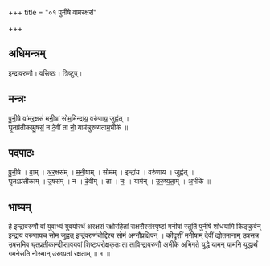 +++
title = "०१ पुनीषे वामरक्षसं"

+++
## अधिमन्त्रम्
इन्द्रावरुणौ। वसिष्ठः। त्रिष्टुप्।

## मन्त्रः
पु॒नी॒षे वा॑मर॒क्षसं॑ मनी॒षां सोम॒मिन्द्रा॑य॒ वरु॑णाय॒ जुह्व॑त् ।  
घृ॒तप्र॑तीकामु॒षसं॒ न दे॒वीं ता नो॒ याम॑न्नुरुष्यताम॒भीके॑ ॥

## पदपाठः
पु॒नी॒षे । वा॒म् । अ॒र॒क्षस॑म् । म॒नी॒षाम् । सोम॑म् । इन्द्रा॑य । वरु॑णाय । जुह्व॑त् ।  
घृ॒तऽप्र॑तीकाम् । उ॒षस॑म् । न । दे॒वीम् । ता । नः॒ । याम॑न् । उ॒रु॒ष्य॒ता॒म् । अ॒भीके॑ ॥

## भाष्यम्
हे इन्द्रावरुणौ वां युवाभ्यं युवयोरर्थं अरक्षसं रक्षोरहितां राक्षसैरसंस्पृष्टां मनीषां स्तुतिं पुनीषे शोधयामि किङ्कुर्वन् इन्द्राय वरुणायच सोम जुह्वत् इन्द्रंवरुणंचोद्दिश्य सोमं अग्नौप्रक्षिपन् । कीदृशीं मनीषाम् देवीं द्योतमानाम् उषसन्न उषसमिव घृतप्रतीकान्दीप्तावयवां शिष्टःपरोक्षकृतः ता ताविन्द्रावरुणौ अभीके अभिगते युद्धे यामन् यामनि युद्धार्थं गमनेसति नोस्मान् उरुष्यतां रक्षताम् ॥ १ ॥